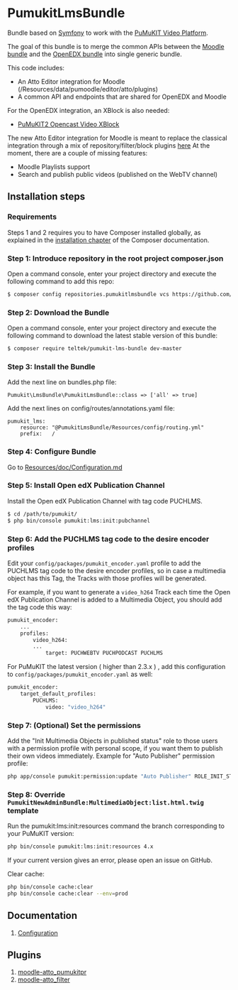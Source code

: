 # PumukitLmsBundle

Bundle based on [Symfony](http://symfony.com/) to work with the [PuMuKIT Video Platform](https://github.com/pumukit/PuMuKIT/blob/master/README.md).

The goal of this bundle is to merge the common APIs between the [Moodle bundle](https://github.com/teltek/PuMuKIT2-moodle-bundle) and the [OpenEDX bundle](https://github.com/teltek/PuMuKIT2-open-edx-bundle) into single generic bundle.

This code includes:
* An Atto Editor integration for Moodle (/Resources/data/pumoodle/editor/atto/plugins)
* A common API and endpoints that are shared for OpenEDX and Moodle

For the OpenEDX integration, an XBlock is also needed:
- [PuMuKIT2 Opencast Video XBlock](https://github.com/teltek/pumukit2-opencast-video-xblock)

The new Atto Editor integration for Moodle is meant to replace the classical integration through a mix of repository/filter/block plugins [here](https://github.com/teltek/PuMuKIT2-moodle-bundle)
At the moment, there are a couple of missing features:
* Moodle Playlists support
* Search and publish public videos (published on the WebTV channel)

## Installation steps

### Requirements

Steps 1 and 2 requires you to have Composer installed globally, as explained
in the [installation chapter](https://getcomposer.org/doc/00-intro.md)
of the Composer documentation.

### Step 1: Introduce repository in the root project composer.json

Open a command console, enter your project directory and execute the
following command to add this repo:

```bash
$ composer config repositories.pumukitlmsbundle vcs https://github.com/teltek/pumukit-lms-bundle.git
```

### Step 2: Download the Bundle

Open a command console, enter your project directory and execute the
following command to download the latest stable version of this bundle:

```bash
$ composer require teltek/pumukit-lms-bundle dev-master
```

### Step 3: Install the Bundle

Add the next line on bundles.php file:

```
Pumukit\LmsBundle\PumukitLmsBundle::class => ['all' => true]
```

Add the next lines on config/routes/annotations.yaml file:

```
pumukit_lms:
    resource: "@PumukitLmsBundle/Resources/config/routing.yml"
    prefix:   /
```

### Step 4: Configure Bundle

Go to [Resources/doc/Configuration.md](Resources/doc/Configuration.md)

### Step 5: Install Open edX Publication Channel

Install the Open edX Publication Channel with tag code PUCHLMS.

```bash
$ cd /path/to/pumukit/
$ php bin/console pumukit:lms:init:pubchannel
```

### Step 6: Add the PUCHLMS tag code to the desire encoder profiles

Edit your `config/packages/pumukit_encoder.yaml` profile to add the PUCHLMS tag code to the desire encoder profiles,
so in case a multimedia object has this Tag, the Tracks with those profiles will be generated.

For example, if you want to generate a `video_h264` Track each time the Open edX Publication Channel is
added to a Multimedia Object, you should add the tag code this way:

```bash
pumukit_encoder:
    ...
    profiles:
        video_h264:
	    ...
            target: PUCHWEBTV PUCHPODCAST PUCHLMS

```

For PuMuKIT the latest version ( higher than 2.3.x ) , add this configuration to `config/packages/pumukit_encoder.yaml` as well:

``` bash
pumukit_encoder:
    target_default_profiles:
        PUCHLMS:
            video: "video_h264"
```

### Step 7: (Optional) Set the permissions

Add the "Init Multimedia Objects in published status" role to those users with a
permission profile with personal scope, if you want them to publish their own
videos immediately. Example for "Auto Publisher" permission profile:

```bash
php app/console pumukit:permission:update "Auto Publisher" ROLE_INIT_STATUS_PUBLISHED
```

### Step 8: Override `PumukitNewAdminBundle:MultimediaObject:list.html.twig` template

Run the pumukit:lms:init:resources command the branch corresponding to your PuMuKIT version:

```bash
php bin/console pumukit:lms:init:resources 4.x
```

If your current version gives an error, please open an issue on GitHub.

Clear cache:

```bash
php bin/console cache:clear
php bin/console cache:clear --env=prod
```

## Documentation

1. [Configuration](Resources/doc/Configuration.md)

## Plugins

1. [moodle-atto_pumukitpr](https://github.com/teltek/moodle-atto_pumukitpr)
2. [moodle-atto_filter](https://github.com/teltek/moodle-filter_pumukitpr)
